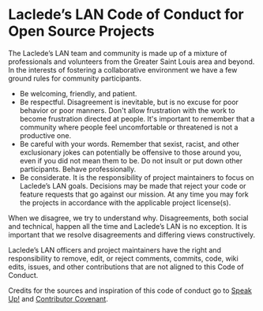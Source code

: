 # Laclede’s LAN Code of Conduct for Open Source Projects

The Laclede’s LAN team and community is made up of a mixture of professionals and volunteers from the Greater Saint
Louis area and beyond. In the interests of fostering a collaborative environment we have a few ground rules for
community participants.

* Be welcoming, friendly, and patient.
* Be respectful. Disagreement is inevitable, but is no excuse for poor behavior or poor manners. Don't allow frustration
    with the work to become frustration directed at people. It's important to remember that a community where people
    feel uncomfortable or threatened is not a productive one.
* Be careful with your words. Remember that sexist, racist, and other exclusionary jokes can potentially be offensive to
    those around you, even if you did not mean them to be. Do not insult or put down other participants. Behave
    professionally.
* Be considerate. It is the responsibility of project maintainers to focus on Laclede’s LAN goals. Decisions may be made
    that reject your code or feature requests that go against our mission. At any time you may fork the projects in
    accordance with the applicable project license(s).

When we disagree, we try to understand why. Disagreements, both social and technical, happen all the time and Laclede’s
LAN is no exception. It is important that we resolve disagreements and differing views constructively.

Laclede’s LAN officers and project maintainers have the right and responsibility to remove, edit, or reject comments,
commits, code, wiki edits, issues, and other contributions that are not aligned to this Code of Conduct.

Credits for the sources and inspiration of this code of conduct go to [Speak
Up!](https://web.archive.org/web/20141109123859/http://speakup.io/coc.html) and [Contributor
Covenant](https://archive.fo/ocyAN).
